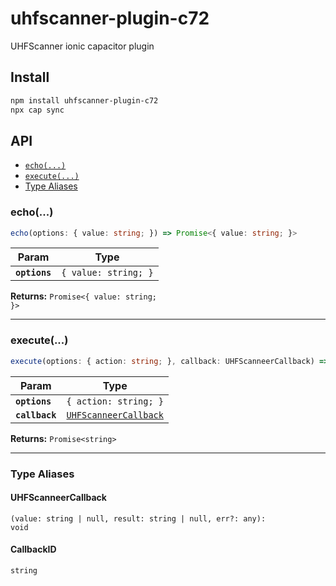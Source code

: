 # uhfscanner-plugin-c72

UHFScanner ionic capacitor plugin

## Install

```bash
npm install uhfscanner-plugin-c72
npx cap sync
```

## API

<docgen-index>

* [`echo(...)`](#echo)
* [`execute(...)`](#execute)
* [Type Aliases](#type-aliases)

</docgen-index>

<docgen-api>
<!--Update the source file JSDoc comments and rerun docgen to update the docs below-->

### echo(...)

```typescript
echo(options: { value: string; }) => Promise<{ value: string; }>
```

| Param         | Type                            |
| ------------- | ------------------------------- |
| **`options`** | <code>{ value: string; }</code> |

**Returns:** <code>Promise&lt;{ value: string; }&gt;</code>

--------------------


### execute(...)

```typescript
execute(options: { action: string; }, callback: UHFScanneerCallback) => Promise<CallbackID>
```

| Param          | Type                                                                |
| -------------- | ------------------------------------------------------------------- |
| **`options`**  | <code>{ action: string; }</code>                                    |
| **`callback`** | <code><a href="#uhfscanneercallback">UHFScanneerCallback</a></code> |

**Returns:** <code>Promise&lt;string&gt;</code>

--------------------


### Type Aliases


#### UHFScanneerCallback

<code>(value: string | null, result: string | null, err?: any): void</code>


#### CallbackID

<code>string</code>

</docgen-api>
